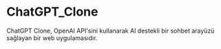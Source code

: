 # ChatGPT_Clone
ChatGPT Clone, OpenAI API'sini kullanarak AI destekli bir sohbet arayüzü sağlayan bir web uygulamasıdır.

